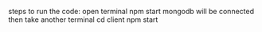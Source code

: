 steps to run the code:
open terminal
npm start
mongodb will be connected
then take another terminal 
cd client
npm start